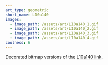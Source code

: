 ```yaml
---
art_type: geometric
short_name: L10a140
images:
  - image_path: /assets/art/L10a140_1.gif
  - image_path: /assets/art/L10a140_2.gif
  - image_path: /assets/art/L10a140_3.gif
  - image_path: /assets/art/L10a140_4.gif
coolness: 6
---
```

Decorated bitmap versions of the [L10a140 link](https://en.wikipedia.org/wiki/L10a140_link).